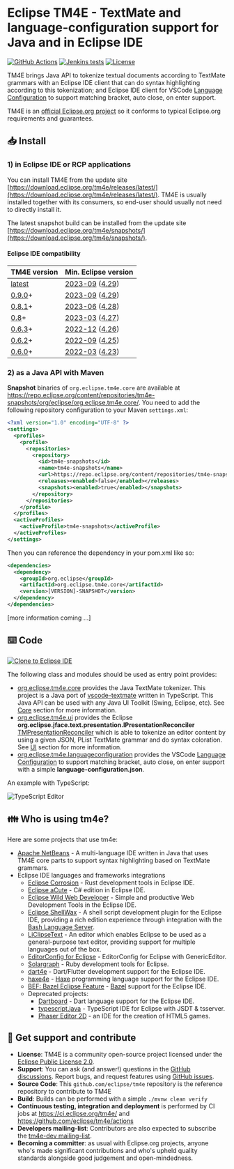 # Eclipse TM4E - TextMate and language-configuration support for Java and in Eclipse IDE

[![GitHub Actions](https://github.com/eclipse/tm4e/actions/workflows/build.yml/badge.svg)](https://github.com/eclipse/tm4e/actions/workflows/build.yml)
[![Jenkins tests](https://img.shields.io/jenkins/tests?jobUrl=https%3A%2F%2Fci.eclipse.org%2Ftm4e%2Fjob%2FTM4E%2Fjob%2Fmain%2F&logo=jenkins&logoColor=white)](https://ci.eclipse.org/tm4e/job/TM4E/)
[![License](https://img.shields.io/github/license/eclipse/tm4e.svg?color=blue)](LICENSE)

TM4E brings Java API to tokenize textual documents according to TextMate grammars with an Eclipse IDE client that can do syntax highlighting according to this tokenization; and Eclipse IDE client for VSCode [Language Configuration](https://code.visualstudio.com/api/references/contribution-points#contributes.languages) to support matching bracket, auto close, on enter support.

TM4E is an [official Eclipse.org project](https://projects.eclipse.org/projects/technology.tm4e) so it conforms to typical Eclipse.org requirements and guarantees.


## 📥 Install

### 1) in Eclipse IDE or RCP applications

You can install TM4E from the update site [https://download.eclipse.org/tm4e/releases/latest/](https://download.eclipse.org/tm4e/releases/latest/).
TM4E is usually installed together with its consumers, so end-user should usually not need to directly install it.

The latest snapshot build can be installed from the update site [https://download.eclipse.org/tm4e/snapshots/](https://download.eclipse.org/tm4e/snapshots/).

#### Eclipse IDE compatibility

TM4E version | Min. Eclipse version
-------------|--------------------
[latest](https://download.eclipse.org/tm4e/releases/latest/) | [2023-09](https://projects.eclipse.org/releases/2023-09) ([4.29](https://projects.eclipse.org/projects/eclipse/releases/4.29.0))
[0.9.0](https://download.eclipse.org/tm4e/releases/0.9/)+    | [2023-09](https://projects.eclipse.org/releases/2023-09) ([4.29](https://projects.eclipse.org/projects/eclipse/releases/4.29.0))
[0.8.1](https://download.eclipse.org/tm4e/releases/0.8.1/)+  | [2023-06](https://projects.eclipse.org/releases/2023-06) ([4.28](https://projects.eclipse.org/projects/eclipse/releases/4.28.0))
[0.8](https://download.eclipse.org/tm4e/releases/0.8/)+      | [2023-03](https://projects.eclipse.org/releases/2023-03) ([4.27](https://projects.eclipse.org/projects/eclipse/releases/4.27.0))
[0.6.3](https://download.eclipse.org/tm4e/releases/0.6.3/)+  | [2022-12](https://projects.eclipse.org/releases/2022-12) ([4.26](https://projects.eclipse.org/projects/eclipse/releases/4.26.0))
[0.6.2](https://download.eclipse.org/tm4e/releases/0.6.2/)+  | [2022-09](https://projects.eclipse.org/releases/2022-09) ([4.25](https://projects.eclipse.org/projects/eclipse/releases/4.25.0))
[0.6.0](https://download.eclipse.org/tm4e/releases/0.6.0/)+  | [2022-03](https://projects.eclipse.org/releases/2022-03) ([4.23](https://projects.eclipse.org/projects/eclipse/releases/4.23.0))


### 2) as a Java API with Maven

**Snapshot** binaries of `org.eclipse.tm4e.core` are available at https://repo.eclipse.org/content/repositories/tm4e-snapshots/org/eclipse/org.eclipse.tm4e.core/.
You need to add the following repository configuration to your Maven `settings.xml`:

```xml
<?xml version="1.0" encoding="UTF-8" ?>
<settings>
  <profiles>
    <profile>
      <repositories>
        <repository>
          <id>tm4e-snapshots</id>
          <name>tm4e-snapshots</name>
          <url>https://repo.eclipse.org/content/repositories/tm4e-snapshots/</url>
          <releases><enabled>false</enabled></releases>
          <snapshots><enabled>true</enabled></snapshots>
        </repository>
      </repositories>
    </profile>
  </profiles>
  <activeProfiles>
    <activeProfile>tm4e-snapshots</activeProfile>
  </activeProfiles>
</settings>
```

Then you can reference the dependency in your pom.xml like so:
```xml
<dependencies>
  <dependency>
    <groupId>org.eclipse</groupId>
    <artifactId>org.eclipse.tm4e.core</artifactId>
    <version>[VERSION]-SNAPSHOT</version>
  </dependency>
</dependencies>
```

[more information coming ...]


## ⌨️ Code

<a href="https://mickaelistria.github.io/redirctToEclipseIDECloneCommand/redirect.html"><img src="https://mickaelistria.github.io/redirctToEclipseIDECloneCommand/cloneToEclipseBadge.png" alt="Clone to Eclipse IDE"/></a>

The following class and modules should be used as entry point provides:
 - [org.eclipse.tm4e.core](https://github.com/eclipse/tm4e/tree/main/org.eclipse.tm4e.core) provides the Java TextMate tokenizer. This project is a Java port of [vscode-textmate](https://github.com/Microsoft/vscode-textmate) written in TypeScript. This Java API can be used with any Java UI Toolkit (Swing, Eclipse, etc). See [Core](https://github.com/eclipse/tm4e/wiki/Core) section for more information.
 - [org.eclipse.tm4e.ui](https://github.com/eclipse/tm4e/tree/main/org.eclipse.tm4e.ui) provides the Eclipse **org.eclipse.jface.text.presentation.IPresentationReconciler** [TMPresentationReconciler](https://github.com/eclipse/tm4e/blob/main/org.eclipse.tm4e.ui/src/main/java/org/eclipse/tm4e/ui/text/TMPresentationReconciler.java) which is able to tokenize an editor content by using a given JSON, PList TextMate grammar and do syntax coloration. See [UI](https://github.com/eclipse/tm4e/wiki/UI) section for more information.
 - [org.eclipse.tm4e.languageconfiguration](https://github.com/eclipse/tm4e/tree/main/org.eclipse.tm4e.languageconfiguration) provides the VSCode [Language Configuration](https://code.visualstudio.com/api/references/contribution-points#contributes.languages) to support matching bracket, auto close, on enter support with a simple **language-configuration.json**.

An example with TypeScript:

![TypeScript Editor](https://raw.githubusercontent.com/eclipse/wildwebdeveloper/master/documentation-files/typescript38.png)


## 👪 Who is using tm4e?

Here are some projects that use tm4e:

- [Apache NetBeans](https://github.com/apache/netbeans) - A multi-language IDE written in Java that uses TM4E core parts to support syntax highlighting based on TextMate grammars.
- Eclipse IDE languages and frameworks integrations
  - [Eclipse Corrosion](https://github.com/eclipse/corrosion) - Rust development tools in Eclipse IDE.
  - [Eclipse aCute](https://github.com/eclipse/aCute) - C# edition in Eclipse IDE.
  - [Eclipse Wild Web Developer](https://github.com/eclipse/wildwebdeveloper) - Simple and productive Web Development Tools in the Eclipse IDE.
  - [Eclipse ShellWax](https://github.com/eclipse/shellwax) - A shell script development plugin for the Eclipse IDE, providing a rich edition experience through integration with the [Bash Language Server](https://github.com/bash-lsp/bash-language-server).
  - [LiClipseText](https://www.liclipse.com/text/) - An editor which enables Eclipse to be used as a general-purpose text editor, providing support for multiple languages out of the box.
  - [EditorConfig for Eclipse](https://github.com/angelozerr/ec4e) - EditorConfig for Eclipse with GenericEditor.
  - [Solargraph](https://github.com/PyvesB/eclipse-solargraph) - Ruby development tools for Eclipse.
  - [dart4e](https://github.com/dart4e/dart4e) - Dart/Flutter development support for the Eclipse IDE.
  - [haxe4e](https://github.com/haxe4e/haxe4e) - [Haxe](https://haxe.org/) programming language support for the Eclipse IDE.
  - [BEF: Bazel Eclipse Feature](https://github.com/salesforce/bazel-eclipse/) - [Bazel](https://bazel.build/) support for the Eclipse IDE.
  - Deprecated projects:
    - [Dartboard](https://github.com/eclipse/dartboard) - Dart language support  for the Eclipse IDE.
    - [typescript.java](https://github.com/angelozerr/typescript.java) - TypeScript IDE for Eclipse with JSDT & tsserver.
    - [Phaser Editor 2D](https://github.com/PhaserEditor2D/PhaserEditor) - an IDE for the creation of HTML5 games.


## 👷 Get support and contribute

- **License**: TM4E is a community open-source project licensed under the [Eclipse Public License 2.0](LICENSE).
- **Support**: You can ask (and answer!) questions in the [GitHub discussions](https://github.com/eclipse/tm4e/discussions). Report bugs, and request features using [GitHub issues](https://github.com/eclipse/tm4e/issues).
- **Source Code**: This `github.com/eclipse/tm4e` repository is the reference repository to contribute to TM4E
- **Build**: Builds can be performed with a simple `./mvnw clean verify`
- **Continuous testing, integration and deployment** is performed by CI jobs at https://ci.eclipse.org/tm4e/ and https://github.com/eclipse/tm4e/actions
- **Developers mailing-list**: Contributors are also expected to subscribe the [tm4e-dev mailing-list](https://dev.eclipse.org/mailman/listinfo/tm4e-dev).
- **Becoming a committer**: as usual with Eclipse.org projects, anyone who's made significant contributions and who's upheld quality standards alongside good judgement and open-mindedness.
